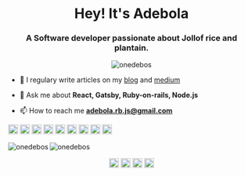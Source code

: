 <h1 align="center">Hey! It's Adebola</h1>
<h3 align="center">A Software developer passionate about Jollof rice and plantain.</h3>

<p align="center"> <img src="https://komarev.com/ghpvc/?username=onedebos" alt="onedebos" /> </p>

- 📝 I regulary write articles on my [blog](https://blog.adebola.dev) and [medium](https://medium.com/@adebola.niran)

- 💬 Ask me about **React, Gatsby, Ruby-on-rails, Node.js**

- 📫 How to reach me **adebola.rb.js@gmail.com**

<p align="left"><img src="https://devicons.github.io/devicon/devicon.git/icons/react/react-original-wordmark.svg" alt="react" width="20" height="20"/> <img src="https://devicons.github.io/devicon/devicon.git/icons/javascript/javascript-original.svg" alt="javascript" width="20" height="20"/> <img src="https://devicons.github.io/devicon/devicon.git/icons/typescript/typescript-original.svg" alt="typescript" width="20" height="20"/> <img src="https://devicons.github.io/devicon/devicon.git/icons/mongodb/mongodb-original-wordmark.svg" alt="mongodb" width="20" height="20"/> <img src="https://devicons.github.io/devicon/devicon.git/icons/mysql/mysql-original-wordmark.svg" alt="mysql" width="20" height="20"/> <img src="https://devicons.github.io/devicon/devicon.git/icons/rails/rails-original-wordmark.svg" alt="rails" width="20" height="20"/> <img src="https://devicons.github.io/devicon/devicon.git/icons/redux/redux-original.svg" alt="redux" width="20" height="20"/> <img src="https://devicons.github.io/devicon/devicon.git/icons/webpack/webpack-original.svg" alt="webpack" width="20" height="20"/> <img src="https://devicons.github.io/devicon/devicon.git/icons/express/express-original-wordmark.svg" alt="express" width="20" height="20"/></p><img align="left" src="https://github-readme-stats.vercel.app/api/top-langs/?username=onedebos&layout=compact&hide=html" alt="onedebos" />

<img align="center" src="https://github-readme-stats.vercel.app/api?username=onedebos&show_icons=true" alt="onedebos" />

<p align="center">
<a href="https://dev.to/@debosthefirst" target="blank"><img align="center" src="https://cdn.jsdelivr.net/npm/simple-icons@3.0.1/icons/dev-dot-to.svg" alt="@debosthefirst" height="20" width="20" /></a>
<a href="https://twitter.com/debosthefirst" target="blank"><img align="center" src="https://cdn.jsdelivr.net/npm/simple-icons@3.0.1/icons/twitter.svg" alt="debosthefirst" height="20" width="20" /></a>
<a href="https://linkedin.com/in/adebola-niran" target="blank"><img align="center" src="https://cdn.jsdelivr.net/npm/simple-icons@3.0.1/icons/linkedin.svg" alt="adebola-niran" height="20" width="20" /></a>
<a href="https://medium.com/@adebola.niran" target="blank"><img align="center" src="https://cdn.jsdelivr.net/npm/simple-icons@3.0.1/icons/medium.svg" alt="@adebola.niran" height="20" width="20" /></a>
</p>


